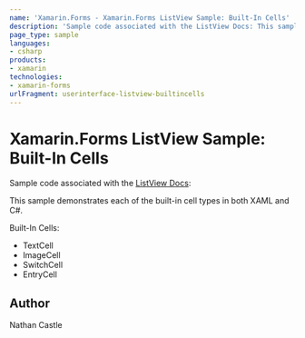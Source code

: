 ```yaml
---
name: 'Xamarin.Forms - Xamarin.Forms ListView Sample: Built-In Cells'
description: 'Sample code associated with the ListView Docs: This sample demonstrates each of the built-in cell types in both XAML and C. Built-In Cells:...'
page_type: sample
languages:
- csharp
products:
- xamarin
technologies:
- xamarin-forms
urlFragment: userinterface-listview-builtincells
---
```

# Xamarin.Forms ListView Sample: Built-In Cells

Sample code associated with the [ListView Docs](http://developer.xamarin.com/guides/cross-platform/xamarin-forms/user-interface/list_view/):

This sample demonstrates each of the built-in cell types in both XAML and C#.

Built-In Cells:

* TextCell
* ImageCell
* SwitchCell
* EntryCell

## Author
Nathan Castle
